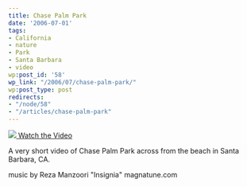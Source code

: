 ```yaml
---
title: Chase Palm Park
date: '2006-07-01'
tags:
- California
- nature
- Park
- Santa Barbara
- video
wp:post_id: '58'
wp_link: "/2006/07/chase-palm-park/"
wp:post_type: post
redirects:
- "/node/58"
- "/articles/chase-palm-park"
---
```


  [ ![](http://blip.tv/uploadedFiles/Bensheldon-ChasePalmPark769.jpeg) ](http://blip.tv/file/get/Bensheldon-ChasePalmPark377.mp4?source=3)
[Watch the Video](http://blip.tv/file/get/Bensheldon-ChasePalmPark377.mp4?source=3)

A very short video of Chase Palm Park across from the beach in Santa Barbara, CA.

music by Reza Manzoori
"Insignia"
magnatune.com
